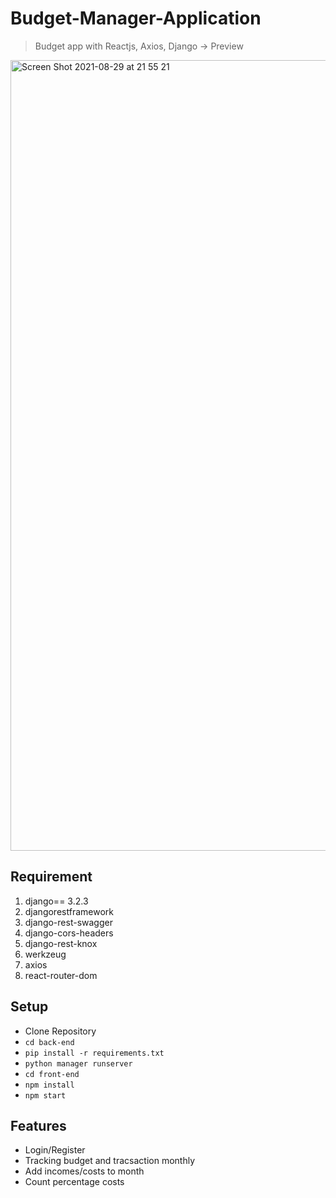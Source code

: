 # Budget-Manager-Application
> Budget app with Reactjs, Axios, Django -> Preview
<img width="1265" alt="Screen Shot 2021-08-29 at 21 55 21" src="https://user-images.githubusercontent.com/53270216/131254855-7de6fe24-9292-4da4-b169-e21fa9587b81.png">



## Requirement
1. django== 3.2.3
2. djangorestframework
3. django-rest-swagger
4. django-cors-headers
5. django-rest-knox
6. werkzeug
7. axios
8. react-router-dom
## Setup

- Clone Repository
- `cd back-end`
- `pip install -r requirements.txt`
- `python manager runserver`
- `cd front-end`
- `npm install`
- `npm start`

## Features
- Login/Register
- Tracking budget and tracsaction monthly 
- Add incomes/costs to month
- Count percentage costs


